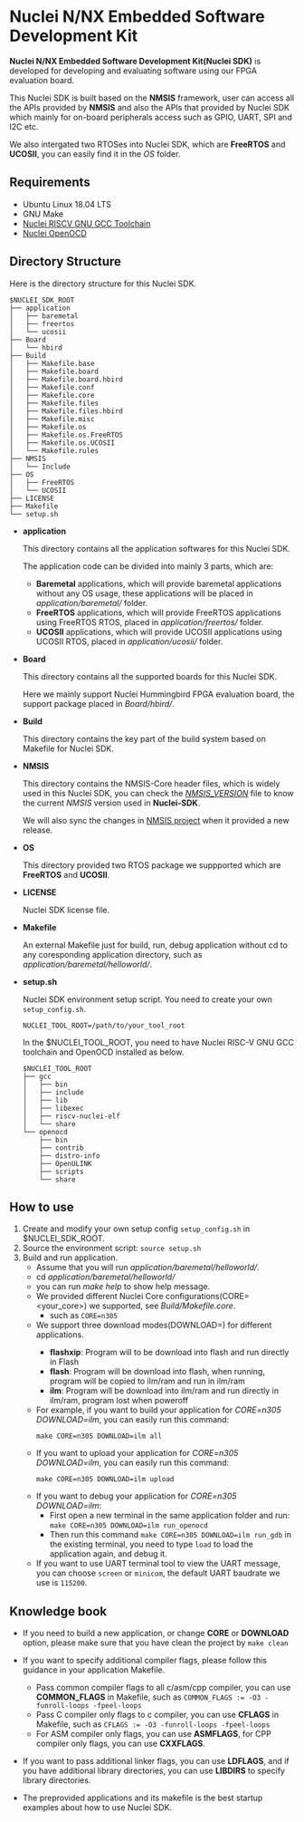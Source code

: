 # Nuclei N/NX Embedded Software Development Kit

**Nuclei N/NX Embedded Software Development Kit(Nuclei SDK)** is developed for developing and evaluating software using our FPGA evaluation board.

This Nuclei SDK is built based on the **NMSIS** framework, user can access all the APIs provided by **NMSIS** and also the APIs that provided by Nuclei SDK which mainly for on-board peripherals access such as GPIO, UART, SPI and I2C etc.

We also intergated two RTOSes into Nuclei SDK, which are **FreeRTOS** and **UCOSII**, you can easily find it in the *OS* folder.

## Requirements
* Ubuntu Linux 18.04 LTS
* GNU Make
* [Nuclei RISCV GNU GCC Toolchain](https://nucleisys.com/download.php)
* [Nuclei OpenOCD](https://nucleisys.com/download.php)

## Directory Structure

Here is the directory structure for this Nuclei SDK.

~~~
$NUCLEI_SDK_ROOT
├── application
│   ├── baremetal
│   ├── freertos
│   └── ucosii
├── Board
│   └── hbird
├── Build
│   ├── Makefile.base
│   ├── Makefile.board
│   ├── Makefile.board.hbird
│   ├── Makefile.conf
│   ├── Makefile.core
│   ├── Makefile.files
│   ├── Makefile.files.hbird
│   ├── Makefile.misc
│   ├── Makefile.os
│   ├── Makefile.os.FreeRTOS
│   ├── Makefile.os.UCOSII
│   └── Makefile.rules
├── NMSIS
│   └── Include
├── OS
│   ├── FreeRTOS
│   └── UCOSII
├── LICENSE
├── Makefile
└── setup.sh
~~~

* **application**

  This directory contains all the application softwares for this Nuclei SDK.

  The application code can be divided into mainly 3 parts, which are:
  - **Baremetal** applications, which will provide baremetal applications without any OS usage, these applications will be placed in *application/baremetal/* folder.
  - **FreeRTOS** applications, which will provide FreeRTOS applications using FreeRTOS RTOS, placed in *application/freertos/* folder.
  - **UCOSII** applications, which will provide UCOSII applications using UCOSII RTOS, placed in *application/ucosii/* folder.

* **Board**

  This directory contains all the supported boards for this Nuclei SDK.

  Here we mainly support Nuclei Hummingbird FPGA evaluation board, the support package placed in *Board/hbird/*.

* **Build**

  This directory contains the key part of the build system based on Makefile for Nuclei SDK.

* **NMSIS**

  This directory contains the NMSIS-Core header files, which is widely used in this Nuclei SDK,
  you can check the *[NMSIS_VERSION](NMSIS_VERSION)* file to know the current *NMSIS* version used in **Nuclei-SDK**.

  We will also sync the changes in [NMSIS project](https://github.com/Nuclei-Software/NMSIS) when it provided a new release.

* **OS**

  This directory provided two RTOS package we suppported which are **FreeRTOS** and **UCOSII**.

* **LICENSE**

  Nuclei SDK license file.

* **Makefile**

  An external Makefile just for build, run, debug application without cd to any coresponding application directory, such as *application/baremetal/helloworld/*.

* **setup.sh**

  Nuclei SDK environment setup script. You need to create your own `setup_config.sh`.
  ~~~
  NUCLEI_TOOL_ROOT=/path/to/your_tool_root
  ~~~

  In the $NUCLEI_TOOL_ROOT, you need to have Nuclei RISC-V GNU GCC toolchain and OpenOCD installed as below.
  ~~~
  $NUCLEI_TOOL_ROOT
  ├── gcc
  │   ├── bin
  │   ├── include
  │   ├── lib
  │   ├── libexec
  │   ├── riscv-nuclei-elf
  │   └── share
  └── openocd
      ├── bin
      ├── contrib
      ├── distro-info
      ├── OpenULINK
      ├── scripts
      └── share
  ~~~

## How to use
1. Create and modify your own setup config `setup_config.sh` in $NUCLEI_SDK_ROOT.
2. Source the environment script: `source setup.sh`
3. Build and run application.
   * Assume that you will run *application/baremetal/helloworld/*.
   * cd *application/baremetal/helloworld/*
   * you can run *make help* to show help message.
   * We provided different Nuclei Core configurations(CORE=<your_core>) we supported, see *Build/Makefile.core*.
     - such as `CORE=n305`
   * We support three download modes(DOWNLOAD=<mode>) for different applications.
     - **flashxip**: Program will to be download into flash and run directly in Flash
     - **flash**: Program will be download into flash, when running, program will be copied to ilm/ram and run in ilm/ram
     - **ilm**: Program will be download into ilm/ram and run directly in ilm/ram, program lost when poweroff
   * For example, if you want to build your application for *CORE=n305 DOWNLOAD=ilm*, you can easily run this command:
     ~~~
     make CORE=n305 DOWNLOAD=ilm all
     ~~~
   * If you want to upload your application for *CORE=n305 DOWNLOAD=ilm*, you can easily run this command:
     ~~~
     make CORE=n305 DOWNLOAD=ilm upload
     ~~~
   * If you want to debug your application for *CORE=n305 DOWNLOAD=ilm*:
     - First open a new terminal in the same application folder and run: `make CORE=n305 DOWNLOAD=ilm run_openocd`
     - Then run this command `make CORE=n305 DOWNLOAD=ilm run_gdb` in the existing terminal, you need to type `load` to load the application again, and debug it.
   * If you want to use UART terminal tool to view the UART message, you can choose `screen` or `minicom`, the default UART baudrate we use is `115200`.

## Knowledge book
* If you need to build a new application, or change **CORE** or **DOWNLOAD** option, please make sure that you have clean the project by `make clean`

* If you want to specify additional compiler flags, please follow this guidance in your application Makefile.
  - Pass common compiler flags to all c/asm/cpp compiler, you can use **COMMON_FLAGS** in Makefile, such as `COMMON_FLAGS := -O3 -funroll-loops -fpeel-loops`
  - Pass C compiler only flags to c compiler, you can use **CFLAGS** in Makefile, such as `CFLAGS := -O3 -funroll-loops -fpeel-loops`
  - For ASM compiler only flags, you can use **ASMFLAGS**, for CPP compiler only flags, you can use **CXXFLAGS**.

* If you want to pass additional linker flags, you can use **LDFLAGS**, and if you have additional library directories, you can use **LIBDIRS** to specify library directories.

* The preprovided applications and its makefile is the best startup examples about how to use Nuclei SDK.
